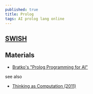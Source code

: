 ```yaml
---
published: true
title: Prolog
tags: AI prolog lang online
---
```

## [SWISH](https://swish.swi-prolog.org/example/examples.swinb)

## Materials

- [Bratko's "Prolog Programming for AI"](https://duckduckgo.com/?q=bratko+%22Prolog+Programming+for+AI%22&t=lm&ia=web)

see also
- [	Thinking as Computation (2011)](https://news.ycombinator.com/item?id=32570176)
